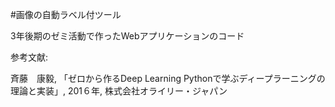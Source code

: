 #画像の自動ラベル付ツール 

3年後期のゼミ活動で作ったWebアプリケーションのコード

参考文献: 

斉藤　康毅, 「ゼロから作るDeep Learning Pythonで学ぶディープラーニングの理論と実装」, 201６年, 株式会社オライリー・ジャパン
